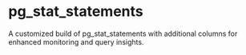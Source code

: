 # pg_stat_statements
A customized build of pg_stat_statements with additional columns for enhanced monitoring and query insights.
